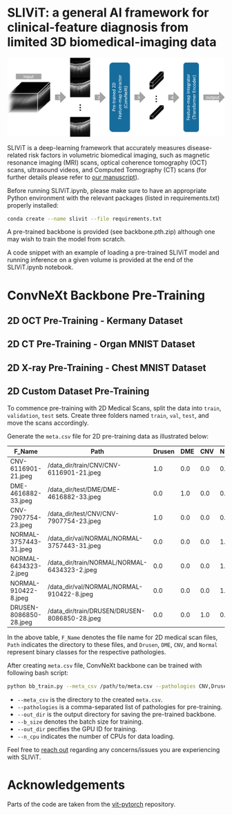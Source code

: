 # SLIViT: a general AI framework for clinical-feature diagnosis from limited 3D biomedical-imaging data


<img src="SLIViT.png" width="900px"/>


SLIViT is a deep-learning framework that accurately measures disease-related risk factors in volumetric biomedical imaging, such as magnetic resonance imaging (MRI) scans, optical coherence tomography (OCT) scans, ultrasound videos, and Computed Tomography (CT) scans (for further details please refer to <a href="https://www.researchsquare.com/article/rs-3044914/latest">our manuscript</a>). 

Before running SLIViT.ipynb, please make sure to have an appropriate Python environment with the relevant packages (listed in requirements.txt) properly installed:
```bash
conda create --name slivit --file requirements.txt
```

A pre-trained backbone is provided (see backbone.pth.zip) although one may wish to train the model from scratch.

A code snippet with an example of loading a pre-trained SLIViT model and running inference on a given volume is provided at the end of the SLIViT.ipynb notebook.

# ConvNeXt Backbone Pre-Training

## 2D OCT Pre-Training - Kermany Dataset

## 2D CT Pre-Training - Organ MNIST Dataset

## 2D X-ray Pre-Training - Chest MNIST Dataset


## 2D Custom Dataset Pre-Training
To commence pre-training with 2D Medical Scans, split the data into `train`, `validation`, `test` sets. Create three folders named `train`, `val`, `test`, and move the scans accordingly.

Generate the  ```meta.csv``` file for 2D pre-training data as illustrated below:

|F_Name | Path | Drusen  |  DME   |  CNV  | Normal  | 
|--- | --- | --- | --- |--- |--- |
| CNV-6116901-21.jpeg  | /data_dir/train/CNV/CNV-6116901-21.jpeg| 1.0 | 0.0   |  0.0  |   0.0| 
| DME-4616882-33.jpeg  |   /data_dir/test/DME/DME-4616882-33.jpeg| 0.0 | 1.0  |   0.0   |  0.0| 
| CNV-7907754-23.jpeg  |  /data_dir/test/CNV/CNV-7907754-23.jpeg | 1.0 | 0.0   |  0.0    | 0.0| 
| NORMAL-3757443-31.jpeg | /data_dir/val/NORMAL/NORMAL-3757443-31.jpeg | 0.0  |0.0  |   0.0   |  1.0
| NORMAL-6434323-2.jpeg |  /data_dir/train/NORMAL/NORMAL-6434323-2.jpeg  |0.0|  0.0   |  0.0 |    1.0|
| NORMAL-910422-8.jpeg | /data_dir/val/NORMAL/NORMAL-910422-8.jpeg | 0.0 | 0.0  |   0.0   |  1.0|
| DRUSEN-8086850-28.jpeg | /data_dir/train/DRUSEN/DRUSEN-8086850-28.jpeg | 0.0 | 0.0   |  1.0   |  0.0|

In the above table, `F_Name` denotes the file name for 2D medical scan files, `Path` indicates the directory to these files, and `Drusen`, `DME`, `CNV`, and `Normal` represent binary classes for the respective pathologies.

After creating ```meta.csv``` file, ConvNeXt backbone can be trained with following bash script:

```bash
python bb_train.py --meta_csv /path/to/meta.csv --pathologies CNV,Drusen,DME,Normal --out_dir /output/dir/to/save_pretrained_model/ --b_size 16 --gpu_id 1 --n_cpu=32
```
- ```--meta_csv``` is the directory to the created ```meta.csv```.
- ```--pathologies``` is a comma-separated list of pathologies for pre-training.
- ```--out_dir```  is the output directory for saving the pre-trained backbone.
- ```--b_size``` denotes the batch size for training.
- ```--out_dir``` pecifies the GPU ID for training.
- ```--n_cpu``` indicates the number of CPUs for data loading.







Feel free to <a href="mailto:orenavram@gmail.com,berkin1997@g.ucla.edu?subject=A%20SLIViT%20question"> reach out</a> regarding any concerns/issues you are experiencing with SLIViT.

# Acknowledgements
Parts of the code are taken from the <a href="https://github.com/lucidrains/vit-pytorch/tree/main"> vit-pytorch</a> repository.
